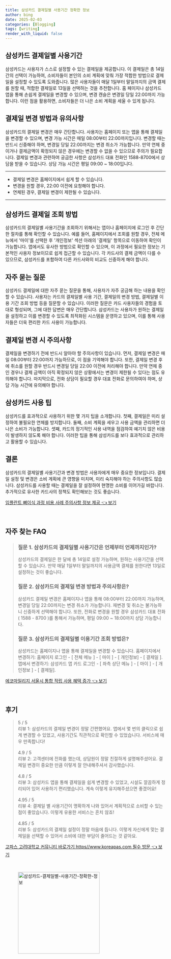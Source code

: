 ```yaml
---
title: 삼성카드 결제일별 사용기간 정확한 정보
author: bing
date: 2025-02-03
categories: [Blogging]
tags: [writing]
render_with_liquid: false
---
```



<h2 id='삼성카드_결제일별_사용기간'>삼성카드 결제일별 사용기간</h2>

<p>삼성카드는 사용자가 스스로 설정할 수 있는 결제일을 제공합니다. 이 결제일은 총 14일간의 선택이 가능하여, 소비자들이 본인의 소비 계획에 맞춰 가장 적합한 방법으로 결제일을 설정할 수 있도록 도와줍니다. 많은 사용자들이 매달 1일부터 말일까지의 금액 결제를 원할 때, 적합한 결제일로 13일을 선택하는 것을 추천합니다. 홈 페이지나 삼성카드 앱을 통해 손쉽게 결제일을 변경할 수 있으며, 변경 캔슬은 변경일 당일 22:00까지 가능합니다. 이런 점을 활용하면, 소비자들은 더 나은 소비 계획을 세울 수 있게 됩니다.</p>

<h2 id='결제일_변경_방법과_유의사항'>결제일 변경 방법과 유의사항</h2>

<p>삼성카드의 결제일 변경은 매우 간단합니다. 사용자는 홈페이지 또는 앱을 통해 결제일을 변경할 수 있으며, 변경 가능 시간은 매일 08:00부터 22:00까지입니다. 변경할 때는 반드시 신중해야 하며, 변경일 당일 22:00까지는 변경 취소가 가능합니다. 만약 연체 중이거나 결제금액이 확정되지 않은 경우에는 변경할 수 없을 수 있으므로 주의가 필요합니다. 결제일 변경과 관련하여 궁금한 사항은 삼성카드 대표 전화인 1588-8700에서 상담을 받을 수 있습니다. 상담 가능 시간은 평일 09:00 ~ 18:00입니다.</p>

<hr />

<ul>
    <li>결제일 변경은 홈페이지에서 쉽게 할 수 있습니다.</li>
    <li>변경을 원할 경우, 22:00 이전에 요청해야 합니다.</li>
    <li>연체된 경우, 결제일 변경이 제한될 수 있습니다.</li>
</ul>

<hr />

<h2 id='삼성카드_결제일_조회_방법'>삼성카드 결제일 조회 방법</h2>

<p>삼성카드의 결제일별 사용기간을 조회하기 위해서는 앱이나 홈페이지에 로그인 후 간단한 절차를 통해 확인할 수 있습니다. 예를 들어, 홈페이지에서 조회를 원할 경우, 전체 메뉴에서 '마이'를 선택한 후 '개인정보' 섹션 아래의 '결제일' 항목으로 이동하여 확인이 가능합니다. 앱에서도 유사한 방법으로 확인할 수 있으며, 이 과정에서 필요한 정보는 기본적인 사용자 정보이므로 쉽게 접근할 수 있습니다. 각 카드사의 결제 금액이 다를 수 있으므로, 삼성카드를 포함하여 다른 카드사와의 비교도 신중하게 해야 합니다.</p>

<h2 id='자주_묻는_질문'>자주 묻는 질문</h2>

<p>삼성카드 결제일에 대한 자주 묻는 질문을 통해, 사용자가 자주 궁금해 하는 내용을 확인할 수 있습니다. 사용자는 카드의 결제일별 사용 기간, 결제일의 변경 방법, 결제일별 이용 기간 조회 방법 등을 질문할 수 있습니다. 이러한 질문은 카드 사용자들의 경험을 토대로 형성되며, 그에 대한 답변은 매우 간단합니다. 삼성카드는 사용자가 원하는 결제일을 설정하고 이를 변경할 수 있도록 최적화된 시스템을 운영하고 있으며, 이를 통해 사용자들은 더욱 편리한 카드 사용이 가능합니다.</p>

<h2 id='결제일_변경_시_주의사항'>결제일 변경 시 주의사항</h2>

<p>결제일을 변경하기 전에 반드시 알아야 할 주의사항이 있습니다. 먼저, 결제일 변경은 매일 08:00부터 22:00까지 가능하므로, 이 점을 기억해야 합니다. 또한, 결제일 변경 후에 취소를 원할 경우 반드시 변경일 당일 22:00 이전에 처리해야 합니다. 만약 연체 중인 경우나 결제 금액이 아직 확정되지 않은 상황에서는 변경이 제한될 수 있다는 점도 유의해야 합니다. 마지막으로, 전화 상담이 필요할 경우 대표 전화로 문의하여야 하며, 상담 가능 시간에 유의해야 합니다.</p>

<h2 id='삼성카드_사용_팁'>삼성카드 사용 팁</h2>

<p>삼성카드를 효과적으로 사용하기 위한 몇 가지 팁을 소개합니다. 첫째, 결제일은 미리 설정하여 불필요한 연체를 방지합니다. 둘째, 소비 계획을 세우고 사용 금액을 관리하면 더 나은 소비가 가능합니다. 셋째, 카드의 정기적인 사용 내역을 점검하여 예기치 않은 비용이 발생하지 않도록 해야 합니다. 이러한 팁을 통해 삼성카드를 보다 효과적으로 관리하고 활용할 수 있습니다.</p>

<h2 id='결론'>결론</h2>

<p>삼성카드의 결제일별 사용기간과 변경 방법은 사용자에게 매우 중요한 정보입니다. 결제일 설정 및 변경은 소비 계획에 큰 영향을 미치며, 미리 숙지해야 하는 주의사항도 많습니다. 삼성카드를 사용할 때는 결제일을 잘 설정하여 현명한 소비를 이어가길 바랍니다. 추가적으로 유사한 카드사의 정책도 확인해보는 것도 좋습니다.</p>


<p><a class="click-button" title="임플란트 뼈이식 과정 비용 사례 주의사항 정보 제공" href="https://blackassets.github.io/posts/%EC%9E%84%ED%94%8C%EB%9E%80%ED%8A%B8-%EB%BC%88%EC%9D%B4%EC%8B%9D-%EA%B3%BC%EC%A0%95-%EB%B9%84%EC%9A%A9-%EC%82%AC%EB%A1%80-%EC%A3%BC%EC%9D%98%EC%82%AC%ED%95%AD-%EC%A0%95%EB%B3%B4-%EC%A0%9C%EA%B3%B5/" rel="dofollow">임플란트 뼈이식 과정 비용 사례 주의사항 정보 제공 👈 보기</a></p><br>
<h2 id='자주_찾는_FAQ'>자주 찾는 FAQ</h2>
<div itemscope="" itemtype="https://schema.org/FAQPage"> 
<blockquote> 
<div itemscope="" itemprop="mainEntity" itemtype="https://schema.org/Question"> 
<h3 itemprop="name">질문 1. 삼성카드의 결제일별 사용기간은 언제부터 언제까지인가?</h3> 
<div itemscope="" itemprop="acceptedAnswer" itemtype="https://schema.org/Answer"> 
<span itemprop="text"> 
<p>삼성카드의 결제일은 한 달에 총 14일로 설정 가능하며, 원하는 사용기간을 선택할 수 있습니다. 만약 매달 1일부터 말일까지의 사용금액 결제를 원한다면 13일로 설정하는 것이 좋습니다.</p> 
</span> 
</div> 
</div> 

<div itemscope="" itemprop="mainEntity" itemtype="https://schema.org/Question"> 
<h3 itemprop="name">질문 2. 삼성카드의 결제일 변경 방법과 주의사항은?</h3> 
<div itemscope="" itemprop="acceptedAnswer" itemtype="https://schema.org/Answer"> 
<span itemprop="text"> 
<p>삼성카드 결제일 변경은 홈페이지나 앱을 통해 08:00부터 22:00까지 가능하며, 변경일 당일 22:00까지는 변경 취소가 가능합니다. 재변경 및 취소는 불가능하니 신중하게 선택해야 합니다. 또한, 전화로 변경을 원할 경우 삼성카드 대표 전화 ( 1588 - 8700 )를 통해서 가능하며, 평일 09:00 ~ 18:00까지 상담 가능합니다.</p> 
</span> 
</div> 
</div> 

<div itemscope="" itemprop="mainEntity" itemtype="https://schema.org/Question"> 
<h3 itemprop="name">질문 3. 삼성카드의 결제일별 이용기간 조회 방법은?</h3> 
<div itemscope="" itemprop="acceptedAnswer" itemtype="https://schema.org/Answer"> 
<span itemprop="text"> 
<p>삼성카드는 홈페이지나 앱을 통해 결제일을 변경할 수 있습니다. 홈페이지에서 변경하기: 홈페이지 로그인 - [ 전체 메뉴 ] - [ 마이 ] - [ 개인정보] - [ 결제일 ]. 앱에서 변경하기: 삼성카드 앱 카드 로그인 - [ 좌측 상단 메뉴 ] - [ 마이 ] - [ 개인정보 ] - [ 결제일].</p> 
</span> 
</div> 
</div> 
</blockquote> 
</div>
<p><a class="click-button" title="에코마일리지 서울시 통합 적립 사용 혜택 증가" href="https://blackassets.github.io/posts/%EC%97%90%EC%BD%94%EB%A7%88%EC%9D%BC%EB%A6%AC%EC%A7%80-%EC%84%9C%EC%9A%B8%EC%8B%9C-%ED%86%B5%ED%95%A9-%EC%A0%81%EB%A6%BD-%EC%82%AC%EC%9A%A9-%ED%98%9C%ED%83%9D-%EC%A6%9D%EA%B0%80/" rel="dofollow">에코마일리지 서울시 통합 적립 사용 혜택 증가 👈 보기</a></p><br>
<h2 id='후기'>후기</h2>
<div itemscope itemtype="https://schema.org/Product">
  <blockquote>
  <div itemprop="review" itemscope itemtype="https://schema.org/Review">
      <div itemprop="reviewRating" itemscope itemtype="https://schema.org/Rating"> <span itemprop="ratingValue">5</span> / <span itemprop="bestRating">5</span> </div>
      <span itemprop="reviewBody">리뷰 1: 삼성카드의 결제일 변경이 정말 간편했어요. 앱에서 몇 번의 클릭으로 쉽게 변경할 수 있었고, 사용기간도 직관적으로 확인할 수 있었습니다. 서비스에 매우 만족합니다!</span>
  </div>
  <br>
  <div itemprop="review" itemscope itemtype="https://schema.org/Review">
      <div itemprop="reviewRating" itemscope itemtype="https://schema.org/Rating"> <span itemprop="ratingValue">4.9</span> / <span itemprop="bestRating">5</span> </div>
      <span itemprop="reviewBody">리뷰 2: 고객센터에 전화를 했는데, 상담원이 정말 친절하게 설명해주셨어요. 결제일 변경이 중요한 만큼 이렇게 잘 안내해주셔서 감사했습니다.</span>
  </div>
  <br>
  <div itemprop="review" itemscope itemtype="https://schema.org/Review">
      <div itemprop="reviewRating" itemscope itemtype="https://schema.org/Rating"> <span itemprop="ratingValue">4.8</span> / <span itemprop="bestRating">5</span> </div>
      <span itemprop="reviewBody">리뷰 3: 삼성카드 앱을 통해 결제일을 쉽게 변경할 수 있었고, 시설도 깔끔하게 정리되어 있어 사용하기 편리했습니다. 계속 이렇게 유지해주셨으면 좋겠어요!</span>
  </div>
  <br>
  <div itemprop="review" itemscope itemtype="https://schema.org/Review">
      <div itemprop="reviewRating" itemscope itemtype="https://schema.org/Rating"> <span itemprop="ratingValue">4.95</span> / <span itemprop="bestRating">5</span> </div>
      <span itemprop="reviewBody">리뷰 4: 결제일 별 사용기간이 명확하게 나와 있어서 계획적으로 소비할 수 있는 점이 좋았습니다. 이렇게 유용한 서비스는 흔치 않죠!</span>
  </div>
  <br>
  <div itemprop="review" itemscope itemtype="https://schema.org/Review">
      <div itemprop="reviewRating" itemscope itemtype="https://schema.org/Rating"> <span itemprop="ratingValue">4.85</span> / <span itemprop="bestRating">5</span> </div>
      <span itemprop="reviewBody">리뷰 5: 삼성카드의 결제일 설정이 정말 마음에 듭니다. 이렇게 자신에게 맞는 결제일을 선택할 수 있어서 소비에 대한 부담이 줄어드는 것 같아요.</span>
  </div>
  </blockquote>
</div>
<p><a class="click-button" title="고파스 고려대학교 커뮤니티 바로가기 https//www.koreapas.com 필수 방문" href="https://blackassets.github.io/posts/%EA%B3%A0%ED%8C%8C%EC%8A%A4-%EA%B3%A0%EB%A0%A4%EB%8C%80%ED%95%99%EA%B5%90-%EC%BB%A4%EB%AE%A4%EB%8B%88%ED%8B%B0-%EB%B0%94%EB%A1%9C%EA%B0%80%EA%B8%B0-httpswww.koreapas.com-%ED%95%84%EC%88%98-%EB%B0%A9%EB%AC%B8/" rel="dofollow">고파스 고려대학교 커뮤니티 바로가기 https//www.koreapas.com 필수 방문 👈 보기</a></p><br>
<figure class="image"><img src="https://blackassets.github.io/assets/img/thumbnail/삼성카드-결제일별-사용기간-정확한-정보.webp" alt="삼성카드-결제일별-사용기간-정확한-정보" width="256" height="256"></figure>
